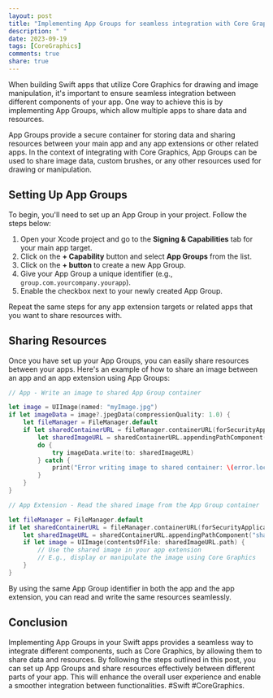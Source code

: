 ```yaml
---
layout: post
title: "Implementing App Groups for seamless integration with Core Graphics in Swift apps"
description: " "
date: 2023-09-19
tags: [CoreGraphics]
comments: true
share: true
---
```


When building Swift apps that utilize Core Graphics for drawing and image manipulation, it's important to ensure seamless integration between different components of your app. One way to achieve this is by implementing App Groups, which allow multiple apps to share data and resources.

App Groups provide a secure container for storing data and sharing resources between your main app and any app extensions or other related apps. In the context of integrating with Core Graphics, App Groups can be used to share image data, custom brushes, or any other resources used for drawing or manipulation.

## Setting Up App Groups

To begin, you'll need to set up an App Group in your project. Follow the steps below:

1. Open your Xcode project and go to the **Signing & Capabilities** tab for your main app target.
2. Click on the **+ Capability** button and select **App Groups** from the list.
3. Click on the **+ button** to create a new App Group.
4. Give your App Group a unique identifier (e.g., `group.com.yourcompany.yourapp`).
5. Enable the checkbox next to your newly created App Group.

Repeat the same steps for any app extension targets or related apps that you want to share resources with.

## Sharing Resources

Once you have set up your App Groups, you can easily share resources between your apps. Here's an example of how to share an image between an app and an app extension using App Groups:

```swift
// App - Write an image to shared App Group container

let image = UIImage(named: "myImage.jpg")
if let imageData = image?.jpegData(compressionQuality: 1.0) {
    let fileManager = FileManager.default
    if let sharedContainerURL = fileManager.containerURL(forSecurityApplicationGroupIdentifier: "group.com.yourcompany.yourapp") {
        let sharedImageURL = sharedContainerURL.appendingPathComponent("sharedImage.jpg")
        do {
            try imageData.write(to: sharedImageURL)
        } catch {
            print("Error writing image to shared container: \(error.localizedDescription)")
        }
    }
}
```

```swift
// App Extension - Read the shared image from the App Group container

let fileManager = FileManager.default
if let sharedContainerURL = fileManager.containerURL(forSecurityApplicationGroupIdentifier: "group.com.yourcompany.yourapp") {
    let sharedImageURL = sharedContainerURL.appendingPathComponent("sharedImage.jpg")
    if let image = UIImage(contentsOfFile: sharedImageURL.path) {
        // Use the shared image in your app extension
        // E.g., display or manipulate the image using Core Graphics
    }
}
```

By using the same App Group identifier in both the app and the app extension, you can read and write the same resources seamlessly.

## Conclusion

Implementing App Groups in your Swift apps provides a seamless way to integrate different components, such as Core Graphics, by allowing them to share data and resources. By following the steps outlined in this post, you can set up App Groups and share resources effectively between different parts of your app. This will enhance the overall user experience and enable a smoother integration between functionalities. #Swift #CoreGraphics.